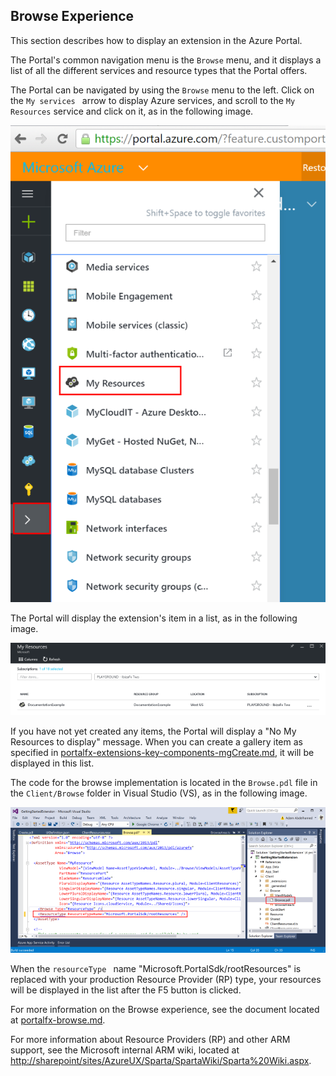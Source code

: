 
## Browse Experience
This section describes how to display an extension in the Azure Portal.

The Portal's common navigation menu is the `Browse` menu, and it displays a list of all the different services and resource types that the Portal offers.

The Portal can be navigated by using the  ``` Browse ``` menu to the left.  Click on the ```My services ``` arrow to display Azure services, and scroll to the  ``` My Resources ``` service and click on it, as in the following image.

   ![alt-text](../media/portalfx-overview/browse-my-resources.png "Portal Resources")

The Portal will display the extension's item in a list, as in the following image.

   ![alt-text](../media/portalfx-overview/browse-my-resources-list.png "Resource List")

If you have not yet created any items, the Portal will display a "No My Resources to display" message.
When you can create a gallery item as specified in  [portalfx-extensions-key-components-mgCreate.md](portalfx-extensions-key-components-mgCreate.md), it will be displayed in this list.

The code for the browse implementation is located in the ```Browse.pdl``` file in the  ```Client/Browse``` folder in Visual Studio (VS), as in the following image.

![alt-text](../media/portalfx-overview/browse-code.png "ResourceType")

When the  ```resourceType ``` name "Microsoft.PortalSdk/rootResources" is replaced with your production Resource Provider (RP) type,  your resources will be displayed in the list after the F5 button is clicked. 

For more information on the Browse experience, see the document located at [portalfx-browse.md](portalfx-browse.md).

For more information about Resource Providers (RP) and other ARM support, see the Microsoft internal ARM wiki, located at [http://sharepoint/sites/AzureUX/Sparta/SpartaWiki/Sparta%20Wiki.aspx](http://sharepoint/sites/AzureUX/Sparta/SpartaWiki/Sparta%20Wiki.aspx).

